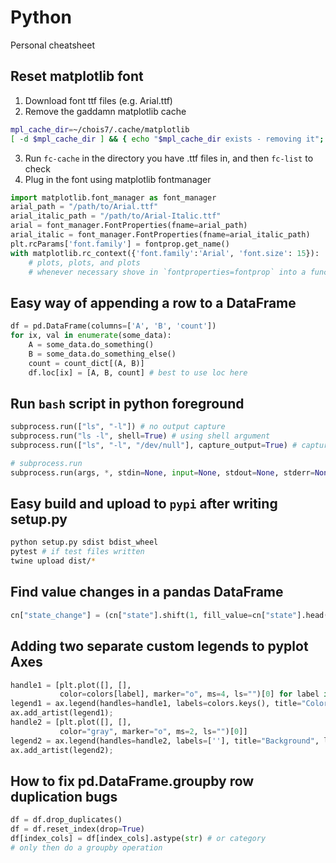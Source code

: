 # Python
Personal cheatsheet

## Reset matplotlib font
1. Download font ttf files (e.g. Arial.ttf)
2. Remove the gaddamn matplotlib cache
```bash
mpl_cache_dir=~/chois7/.cache/matplotlib
[ -d $mpl_cache_dir ] && { echo "$mpl_cache_dir exists - removing it"; rm -rf $mpl_cache_dir; }
```
3. Run `fc-cache` in the directory you have .ttf files in, and then `fc-list` to check
4. Plug in the font using matplotlib fontmanager
```python
import matplotlib.font_manager as font_manager
arial_path = "/path/to/Arial.ttf"
arial_italic_path = "/path/to/Arial-Italic.ttf"
arial = font_manager.FontProperties(fname=arial_path)
arial_italic = font_manager.FontProperties(fname=arial_italic_path)
plt.rcParams['font.family'] = fontprop.get_name()
with matplotlib.rc_context({'font.family':'Arial', 'font.size': 15}):
    # plots, plots, and plots
    # whenever necessary shove in `fontproperties=fontprop` into a function
```

## Easy way of appending a row to a DataFrame
```python
df = pd.DataFrame(columns=['A', 'B', 'count'])
for ix, val in enumerate(some_data):
    A = some_data.do_something()
    B = some_data.do_something_else()
    count = count_dict[(A, B)]
    df.loc[ix] = [A, B, count] # best to use loc here
```

## Run `bash` script in python foreground
```python
subprocess.run(["ls", "-l"]) # no output capture
subprocess.run("ls -l", shell=True) # using shell argument
subprocess.run(["ls", "-l", "/dev/null"], capture_output=True) # capture stdout
```
```python
# subprocess.run 
subprocess.run(args, *, stdin=None, input=None, stdout=None, stderr=None, capture_output=False, shell=False, cwd=None, timeout=None, check=False, encoding=None, errors=None, text=None, env=None, universal_newlines=None, **other_popen_kwargs)
```

## Easy build and upload to `pypi` after writing setup.py
```bash
python setup.py sdist bdist_wheel
pytest # if test files written
twine upload dist/*
````

## Find value changes in a pandas DataFrame
```python
cn["state_change"] = (cn["state"].shift(1, fill_value=cn["state"].head(1).squeeze()) != cn["state"])
```

## Adding two separate custom legends to pyplot Axes
```python
handle1 = [plt.plot([], [], 
           color=colors[label], marker="o", ms=4, ls="")[0] for label in colors]
legend1 = ax.legend(handles=handle1, labels=colors.keys(), title="Color labels")
ax.add_artist(legend1);
handle2 = [plt.plot([], [], 
           color="gray", marker="o", ms=2, ls="")[0]]
legend2 = ax.legend(handles=handle2, labels=[''], title="Background", loc=(0.823,0.50))
ax.add_artist(legend2);
```

## How to fix pd.DataFrame.groupby row duplication bugs
```python
df = df.drop_duplicates()
df = df.reset_index(drop=True)
df[index_cols] = df[index_cols].astype(str) # or category
# only then do a groupby operation
```

